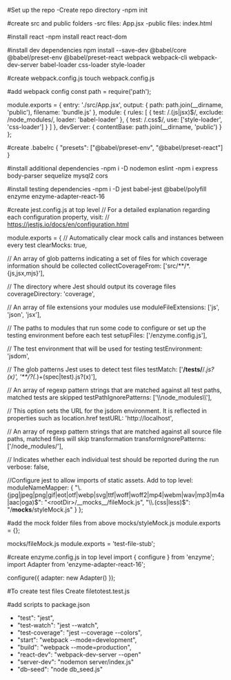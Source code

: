 #Set up the repo
-Create repo directory
-npm init

#create src and public folders
-src files: App.jsx
-public files: index.html

#install react
-npm install react react-dom

#install dev dependencies
npm install --save-dev @babel/core @babel/preset-env @babel/preset-react webpack webpack-cli webpack-dev-server babel-loader css-loader style-loader

#create webpack.config.js
touch webpack.config.js

#add webpack config
const path = require('path');

module.exports = {
  entry: './src/App.jsx',
  output: {
    path: path.join(__dirname, 'public'),
    filename: 'bundle.js'
  },
  module: {
    rules: [
      {
        test: /\.(js|jsx)$/,
        exclude: /node_modules/,
        loader: 'babel-loader'
      },
      {
        test: /\.css$/,
        use: ['style-loader', 'css-loader']
      }
    ]
  },
  devServer: {
    contentBase: path.join(__dirname, 'public')
  }
};

#create .babelrc
{
  "presets": ["@babel/preset-env", "@babel/preset-react"]
}

#install additional dependencies
-npm i -D nodemon eslint
-npm i express body-parser sequelize mysql2 cors

#install testing dependencies
-npm i -D jest babel-jest @babel/polyfill enzyme enzyme-adapter-react-16

#create jest.config.js at top level
// For a detailed explanation regarding each configuration property, visit:
// https://jestjs.io/docs/en/configuration.html

module.exports = {
  // Automatically clear mock calls and instances between every test
  clearMocks: true,

  // An array of glob patterns indicating a set of files for which coverage information should be collected
  collectCoverageFrom: ['src/**/*.{js,jsx,mjs}'],

  // The directory where Jest should output its coverage files
  coverageDirectory: 'coverage',

  // An array of file extensions your modules use
  moduleFileExtensions: ['js', 'json', 'jsx'],

  // The paths to modules that run some code to configure or set up the testing environment before each test
  setupFiles: ['<rootDir>/enzyme.config.js'],

  // The test environment that will be used for testing
  testEnvironment: 'jsdom',

  // The glob patterns Jest uses to detect test files
  testMatch: ['**/__tests__/**/*.js?(x)', '**/?(*.)+(spec|test).js?(x)'],

  // An array of regexp pattern strings that are matched against all test paths, matched tests are skipped
  testPathIgnorePatterns: ['\\\\node_modules\\\\'],

  // This option sets the URL for the jsdom environment. It is reflected in properties such as location.href
  testURL: 'http://localhost',

  // An array of regexp pattern strings that are matched against all source file paths, matched files will skip transformation
  transformIgnorePatterns: ['<rootDir>/node_modules/'],

  // Indicates whether each individual test should be reported during the run
  verbose: false,

  //Configure jest to allow imports of static assets. Add to top level:
  moduleNameMapper: {
    "\\.(jpg|jpeg|png|gif|eot|otf|webp|svg|ttf|woff|woff2|mp4|webm|wav|mp3|m4a|aac|oga)$": "<rootDir>/__mocks__/fileMock.js",
    "\\.(css|less)$": "<rootDir>/__mocks__/styleMock.js"
    }
};

#add the mock folder files from above
mocks/styleMock.js
  module.exports = {};

mocks/fileMock.js
  module.exports = 'test-file-stub';

#create enzyme.config.js in top level
import { configure } from 'enzyme';
import Adapter from 'enzyme-adapter-react-16';

configure({ adapter: new Adapter() });

#To create test files
Create filetotest.test.js

#add scripts to package.json
- "test": "jest",
- "test-watch": "jest --watch",
- "test-coverage": "jest --coverage --colors",
- "start": "webpack --mode=development",
- "build": "webpack --mode=production",
- "react-dev": "webpack-dev-server --open"
- "server-dev": "nodemon server/index.js"
- "db-seed": "node db_seed.js"